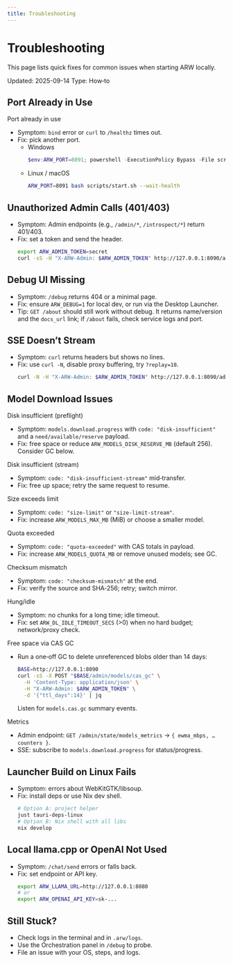 ```yaml
---
title: Troubleshooting
---
```


# Troubleshooting

This page lists quick fixes for common issues when starting ARW locally.

Updated: 2025-09-14
Type: How‑to

## Port Already in Use

Port already in use
- Symptom: `bind` error or `curl` to `/healthz` times out.
- Fix: pick another port.
  - Windows
    ```powershell
    $env:ARW_PORT=8091; powershell -ExecutionPolicy Bypass -File scripts\start.ps1 -WaitHealth
    ```
  - Linux / macOS
    ```bash
    ARW_PORT=8091 bash scripts/start.sh --wait-health
    ```

## Unauthorized Admin Calls (401/403)
- Symptom: Admin endpoints (e.g., `/admin/*`, `/introspect/*`) return 401/403.
- Fix: set a token and send the header.
  ```bash
  export ARW_ADMIN_TOKEN=secret
  curl -sS -H "X-ARW-Admin: $ARW_ADMIN_TOKEN" http://127.0.0.1:8090/admin/introspect/tools
  ```

## Debug UI Missing
- Symptom: `/debug` returns 404 or a minimal page.
- Fix: ensure `ARW_DEBUG=1` for local dev, or run via the Desktop Launcher.
- Tip: `GET /about` should still work without debug. It returns name/version and the `docs_url` link; if `/about` fails, check service logs and port.

## SSE Doesn’t Stream
- Symptom: `curl` returns headers but shows no lines.
- Fix: use `curl -N`, disable proxy buffering, try `?replay=10`.
  ```bash
  curl -N -H "X-ARW-Admin: $ARW_ADMIN_TOKEN" http://127.0.0.1:8090/admin/events?replay=10
  ```

## Model Download Issues

Disk insufficient (preflight)
- Symptom: `models.download.progress` with `code: "disk-insufficient"` and a `need/available/reserve` payload.
- Fix: free space or reduce `ARW_MODELS_DISK_RESERVE_MB` (default 256). Consider GC below.

Disk insufficient (stream)
- Symptom: `code: "disk-insufficient-stream"` mid‑transfer.
- Fix: free up space; retry the same request to resume.

Size exceeds limit
- Symptom: `code: "size-limit"` or `"size-limit-stream"`.
- Fix: increase `ARW_MODELS_MAX_MB` (MiB) or choose a smaller model.

Quota exceeded
- Symptom: `code: "quota-exceeded"` with CAS totals in payload.
- Fix: increase `ARW_MODELS_QUOTA_MB` or remove unused models; see GC.

Checksum mismatch
- Symptom: `code: "checksum-mismatch"` at the end.
- Fix: verify the source and SHA‑256; retry; switch mirror.

Hung/idle
- Symptom: no chunks for a long time; idle timeout.
- Fix: set `ARW_DL_IDLE_TIMEOUT_SECS` (>0) when no hard budget; network/proxy check.

Free space via CAS GC
- Run a one‑off GC to delete unreferenced blobs older than 14 days:
  ```bash
  BASE=http://127.0.0.1:8090
  curl -sS -X POST "$BASE/admin/models/cas_gc" \
    -H 'Content-Type: application/json' \
    -H "X-ARW-Admin: $ARW_ADMIN_TOKEN" \
    -d '{"ttl_days":14}' | jq
  ```
  Listen for `models.cas.gc` summary events.

Metrics
- Admin endpoint: `GET /admin/state/models_metrics` → `{ ewma_mbps, …counters }`.
- SSE: subscribe to `models.download.progress` for status/progress.

## Launcher Build on Linux Fails
- Symptom: errors about WebKitGTK/libsoup.
- Fix: install deps or use Nix dev shell.
  ```bash
  # Option A: project helper
  just tauri-deps-linux
  # Option B: Nix shell with all libs
  nix develop
  ```

## Local llama.cpp or OpenAI Not Used
- Symptom: `/chat/send` errors or falls back.
- Fix: set endpoint or API key.
  ```bash
  export ARW_LLAMA_URL=http://127.0.0.1:8080
  # or
  export ARW_OPENAI_API_KEY=sk-...
  ```

## Still Stuck?
- Check logs in the terminal and in `.arw/logs`.
- Use the Orchestration panel in `/debug` to probe.
- File an issue with your OS, steps, and logs.
